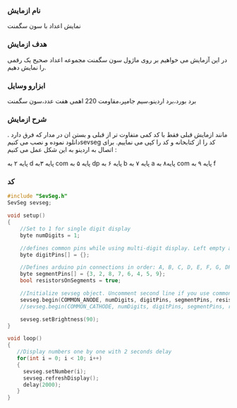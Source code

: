 ### نام ازمایش 
نمایش اعداد با سون سگمنت
 ### هدف ازمایش
در این آزمایش می خواهیم بر روی ماژول سون سگمنت مجموعه اعداد صحیح یک رقمی را نمایش دهیم.
###  ابزارو وسایل
برد بورد،برد اردینو،سیم جامپر،مقاومت 220 اهمی هفت عدد،سون سگمنت 
### شرح ازمایش
. مانند ازمایش قبلی فقط با کد کمی متفاوت تر از قبلی و بستن ان در مدار که فرق دارد
   دانلود نموده و نصب می کنیمsevseg کد را از کتابخانه و کد را کپی می نماییم. 
برای اتصال به اردینو به این شکل عمل می کنیم :

 پایه ۲ به d
پایه ۳به com
پایه ۵ به  dp
پایه ۶ به b
پایه ۷ به a
پایه۸  به com
پایه ۹ به f  

### کد 


```cpp
#include "SevSeg.h"
SevSeg sevseg;

void setup()
{
    //Set to 1 for single digit display
    byte numDigits = 1;

    //defines common pins while using multi-digit display. Left empty as we have a single digit display
    byte digitPins[] = {};

    //Defines arduino pin connections in order: A, B, C, D, E, F, G, DP
    byte segmentPins[] = {3, 2, 8, 7, 6, 4, 5, 9};
    bool resistorsOnSegments = true;

    //Initialize sevseg object. Uncomment second line if you use common cathode 7 segment
    sevseg.begin(COMMON_ANODE, numDigits, digitPins, segmentPins, resistorsOnSegments);
    //sevseg.begin(COMMON_CATHODE, numDigits, digitPins, segmentPins, resistorsOnSegments);

    sevseg.setBrightness(90);
}

void loop()
{
   //Display numbers one by one with 2 seconds delay
   for(int i = 0; i < 10; i++)
   {
     sevseg.setNumber(i);
     sevseg.refreshDisplay();
     delay(2000);
   }
}
``` 
